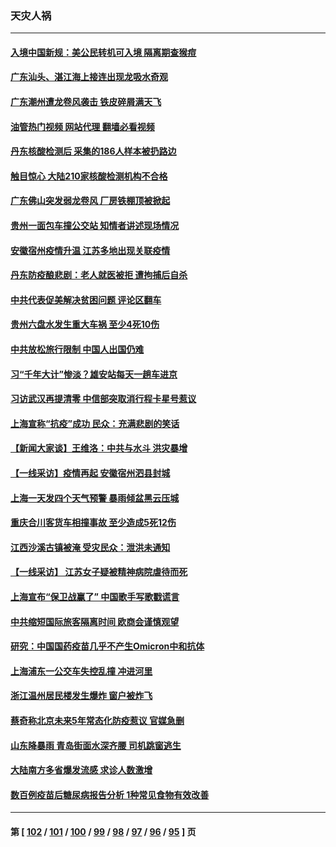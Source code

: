 ### 天灾人祸
---
#### [入境中国新规：美公民转机可入境 隔离期查猴痘](../../pages/ncid280/n13771991.md?07030445) 
#### [广东汕头、湛江海上接连出现龙吸水奇观](../../pages/ncid280/n13772011.md?07030445) 
#### [广东潮州遭龙卷风袭击 铁皮碎屑满天飞](../../pages/ncid280/n13771997.md?07030445) 
#### [油管热门视频 网站代理 翻墙必看视频](http://209.222.30.114:81/youtube.html?07030445)
#### [丹东核酸检测后 采集的186人样本被扔路边](../../pages/ncid280/n13771666.md?07030445) 
#### [触目惊心 大陆210家核酸检测机构不合格](../../pages/ncid280/n13771435.md?07030445) 
#### [广东佛山突发弱龙卷风 厂房铁棚顶被掀起](../../pages/ncid280/n13771365.md?07030445) 
#### [贵州一面包车撞公交站 知情者讲述现场情况](../../pages/ncid280/n13771302.md?07030445) 
#### [安徽宿州疫情升温 江苏多地出现关联疫情](../../pages/ncid280/n13771257.md?07030445) 
#### [丹东防疫酿悲剧：老人就医被拒 遭拘捕后自杀](../../pages/ncid280/n13770936.md?07030445) 
#### [中共代表促美解决贫困问题 评论区翻车](../../pages/ncid280/n13770656.md?07030445) 
#### [贵州六盘水发生重大车祸 至少4死10伤](../../pages/ncid280/n13770624.md?07030445) 
#### [中共放松旅行限制 中国人出国仍难](../../pages/ncid280/n13770135.md?07030445) 
#### [习“千年大计”惨淡？雄安站每天一趟车进京](../../pages/ncid280/n13770105.md?07030445) 
#### [习访武汉再提清零 中信部突取消行程卡星号惹议](../../pages/ncid280/n13769962.md?07030445) 
#### [上海宣称“抗疫”成功 民众：充满悲剧的笑话](../../pages/ncid280/n13770034.md?07030445) 
#### [【新闻大家谈】王维洛：中共与水斗 洪灾暴增](../../pages/ncid280/n13769655.md?07030445) 
#### [【一线采访】疫情再起 安徽宿州泗县封城](../../pages/ncid280/n13769890.md?07030445) 
#### [上海一天发四个天气预警 暴雨倾盆黑云压城](../../pages/ncid280/n13769832.md?07030445) 
#### [重庆合川客货车相撞事故 至少造成5死12伤](../../pages/ncid280/n13769875.md?07030445) 
#### [江西沙溪古镇被淹 受灾民众：泄洪未通知](../../pages/ncid280/n13769825.md?07030445) 
#### [【一线采访】 江苏女子疑被精神病院虐待而死](../../pages/ncid280/n13769796.md?07030445) 
#### [上海宣布“保卫战赢了” 中国歌手写歌戳谎言](../../pages/ncid280/n13769442.md?07030445) 
#### [中共缩短国际旅客隔离时间 欧商会谨慎观望](../../pages/ncid280/n13769210.md?07030445) 
#### [研究：中国国药疫苗几乎不产生Omicron中和抗体](../../pages/ncid280/n13769346.md?07030445) 
#### [上海浦东一公交车失控乱撞 冲进河里](../../pages/ncid280/n13769015.md?07030445) 
#### [浙江温州居民楼发生爆炸 窗户被炸飞](../../pages/ncid280/n13769071.md?07030445) 
#### [蔡奇称北京未来5年常态化防疫惹议 官媒急删](../../pages/ncid280/n13768413.md?07030445) 
#### [山东降暴雨 青岛街面水深齐腰 司机跳窗逃生](../../pages/ncid280/n13768292.md?07030445) 
#### [大陆南方多省爆发流感 求诊人数激增](../../pages/ncid280/n13768101.md?07030445) 
#### [数百例疫苗后糖尿病报告分析 1种常见食物有效改善](../../pages/ncid280/n13766057.md?07030445) 

---
#### 第 [ [102](./102.md?07030445) / [101](./101.md?07030445) / [100](./100.md?07030445) / [99](./99.md?07030445) / [98](./98.md?07030445) / [97](./97.md?07030445) / [96](./96.md?07030445) / [95](./95.md?07030445) ] 页
